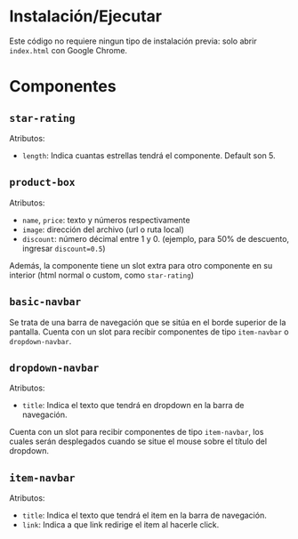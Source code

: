 ﻿# Instalación/Ejecutar
Este código no requiere ningun tipo de instalación previa: solo abrir `index.html` con Google Chrome.
# Componentes
## `star-rating`
Atributos: 
- `length`: Indica cuantas estrellas tendrá el componente. Default son 5.

## `product-box`
Atributos:
- `name`, `price`: texto y números respectivamente
- `image`: dirección del archivo (url o ruta local)
- `discount`: número décimal entre 1 y 0. (ejemplo, para 50% de descuento, ingresar `discount=0.5`)

Además, la componente tiene un slot extra para otro componente en su interior (html normal o custom, como `star-rating`)

## `basic-navbar`
Se trata de una barra de navegación que se sitúa en el borde superior de la pantalla.
Cuenta con un slot para recibir componentes de tipo `item-navbar` o `dropdown-navbar`.


## `dropdown-navbar`
Atributos:
- `title`: Indica el texto que tendrá en dropdown en la barra de navegación.

Cuenta con un slot para recibir componentes de tipo `item-navbar`, los cuales serán desplegados cuando se situe el mouse sobre el título del dropdown.

## `item-navbar`
Atributos:
- `title`: Indica el texto que tendrá el item en la barra de navegación.
- `link`: Indica a que link redirige el item al hacerle click.